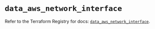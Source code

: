 # `data_aws_network_interface`

Refer to the Terraform Registry for docs: [`data_aws_network_interface`](https://registry.terraform.io/providers/hashicorp/aws/6.3.0/docs/data-sources/network_interface).
